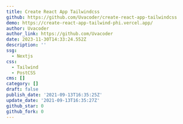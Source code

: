 ```yaml
---
title: Create React App Tailwindcss
github: https://github.com/Uvacoder/create-react-app-tailwindcss
demo: https://create-react-app-tailwind-phi.vercel.app/
author: Uvacoder
author_link: https://github.com/Uvacoder
date: 2023-11-30T14:33:24.552Z
description: ''
ssg:
  - Nextjs
css:
  - Tailwind
  - PostCSS
cms: []
category: []
draft: false
publish_date: '2021-09-13T16:35:25Z'
update_date: '2021-09-13T16:35:27Z'
github_star: 0
github_fork: 0
---
```

